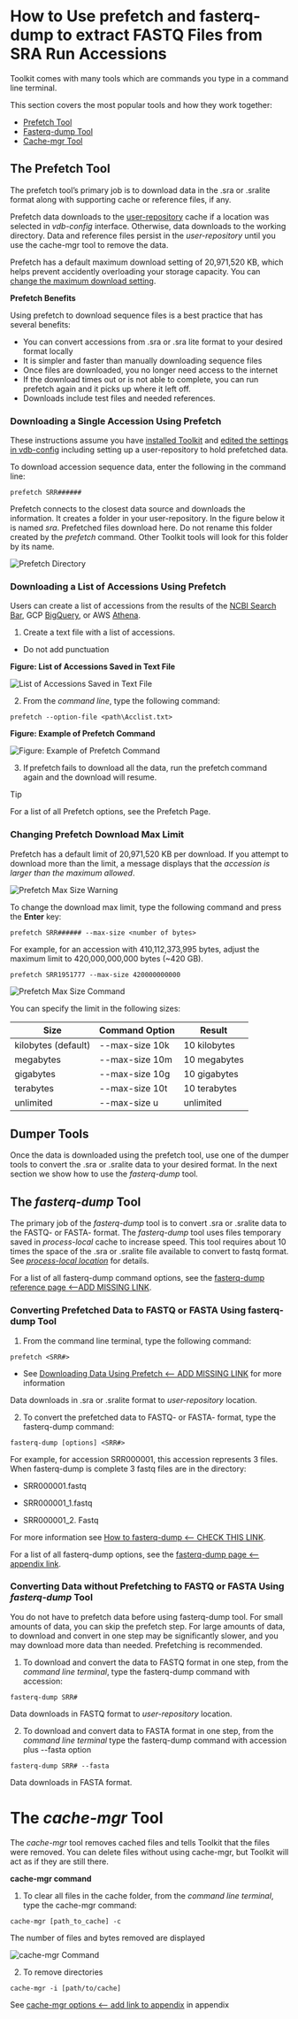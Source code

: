 # How to Use prefetch and fasterq-dump to extract FASTQ Files from SRA Run Accessions

Toolkit comes with many tools which are commands you type in a command line terminal.

This section covers the most popular tools and how they work together:
* [Prefetch Tool](#the-prefetch-tool)
* [Fasterq-dump Tool](#the-fasterq-dump-tool)    
* [Cache-mgr Tool](#the-cache-mgr-tool)
  
## The Prefetch Tool

The prefetch tool’s primary job is to download data in the .sra or .sralite format along with supporting cache or reference files, if any. 

Prefetch data downloads to the [user-repository](03.-Review-and-adjust-Toolkit-Settings.html) cache if a location was selected in _vdb-config_ interface. Otherwise, data downloads to the working directory. Data and reference files persist in the _user-repository_ until you use the cache-mgr tool to remove the data. 

Prefetch has a default maximum download setting of 20,971,520 KB, which helps prevent accidently overloading your storage capacity. You can [change the maximum download setting](03.-Review-and-adjust-Toolkit-Settings.html).

**Prefetch Benefits**

Using prefetch to download sequence files is a best practice that has several benefits:
* You can convert accessions from .sra or .sra lite format to your desired format locally
* It is simpler and faster than manually downloading sequence files
* Once files are downloaded, you no longer need access to the internet
* If the download times out or is not able to complete, you can run prefetch again and it picks up where it left off.
* Downloads include test files and needed references.

### Downloading a Single Accession Using Prefetch

These instructions assume you have [installed Toolkit](/01.-Downloading-SRA-Toolkit.md) and [edited the settings in vdb-config](/03.-Review-and-adjust-Toolkit-Settings.html) including setting up a user-repository to hold prefetched data.

To download accession sequence data, enter the following in the command line:

`prefetch SRR######`

Prefetch connects to the closest data source and downloads the information. It creates a folder in your user-repository. In the figure below it is named _sra_. Prefetched files download here. Do not rename this folder created by the _prefetch_ command. Other Toolkit tools will look for this folder by its name.

![Prefetch Directory](/images/05/prefect-dir.png)

### Downloading a List of Accessions Using Prefetch 

Users can create a list of accessions from the results of the [NCBI Search Bar](https://www.ncbi.nlm.nih.gov/sra/docs/srasearch/), GCP [BigQuery](https://www.ncbi.nlm.nih.gov/sra/docs/sra-bigquery-examples/), or AWS [Athena](https://www.ncbi.nlm.nih.gov/sra/docs/sra-athena-examples/). 

1. Create a text file with a list of accessions. 

  - Do not add punctuation

**Figure: List of Accessions Saved in Text File**

![List of Accessions Saved in Text File](images/05/accession_list-txt.png)

2. From the _command line_, type the following command: 

 `prefetch --option-file <path\Acclist.txt>`

**Figure: Example of Prefetch Command**

![Figure: Example of Prefetch Command](images/05/prefetch-command.png)

3. If prefetch fails to download all the data, run the prefetch command again and the download will resume.  

> [!TIP]
> For a list of all Prefetch options, see the Prefetch Page.

### Changing Prefetch Download Max Limit 

Prefetch has a default limit of 20,971,520 KB per download. If you attempt to download more than the limit, a message displays that the _accession is larger than the maximum allowed_.

![Prefetch Max Size Warning](images/05/prefetch-warning.png)

To change the download max limit, type the following command and press the **Enter** key: 

`prefetch SRR###### --max-size <number of bytes>`

  For example, for an accession with 410,112,373,995 bytes, adjust the maximum limit to 420,000,000,000 bytes (~420 GB). 

  `prefetch SRR1951777 --max-size 420000000000`  

  ![Prefetch Max Size Command](images/05/prefetch-max-size.png)

  You can specify the limit in the following sizes:

  | Size | Command Option | Result |
  | --- | --- | --- |
  | kilobytes (default) | --max-size 10k |  10 kilobytes |
  | megabytes | --max-size 10m | 10 megabytes  |
  | gigabytes  | --max-size 10g   |  10 gigabytes |
  | terabytes | --max-size 10t  | 10 terabytes |
  | unlimited | --max-size u |  unlimited |

  ## Dumper Tools 
  
Once the data is downloaded using the prefetch tool, use one of the dumper tools to convert the .sra or .sralite data to your desired format. In the next section we show how to use the _fasterq-dump_ tool.



## The _fasterq-dump_ Tool 

The primary job of the _fasterq-dump_ tool is to convert .sra or .sralite data to the FASTQ- or FASTA- format. The _fasterq-dump_ tool uses files temporary saved in _process-local_ cache to increase speed. This tool requires about 10 times the space of the .sra or .sralite file available to convert to fastq format. See [_process-local location_](Review-and-Adjust-Toolkit-Settings.md) for details. 

For a list of all fasterq-dump command options, see the [fasterq-dump reference page <--ADD MISSING LINK](page.html). 

### Converting Prefetched Data to FASTQ or FASTA Using fasterq-dump Tool 

1. From the command line terminal, type the following command: 

`prefetch <SRR#>`

  - See [Downloading Data Using Prefetch <-- ADD MISSING LINK](page.html) for more information 

Data downloads in .sra or .sralite format to _user-repository_ location. 

2. To convert the prefetched data to FASTQ- or FASTA- format, type the fasterq-dump command: 

`fasterq-dump [options] <SRR#>`

For example, for accession SRR000001, this accession represents 3 files. When fasterq-dump is complete 3 fastq files are in the directory: 

* SRR000001.fastq 

* SRR000001_1.fastq 

* SRR000001_2. Fastq 

For more information see [How to fasterq-dump <-- CHECK THIS LINK](https://github.com/ncbi/sra-tools/wiki/HowTo:-fasterq-dump). 

For a list of all fasterq-dump options, see the [fasterq-dump page <-- appendix link](page.html). 

### Converting Data without Prefetching to FASTQ or FASTA Using _fasterq-dump_ Tool 

You do not have to prefetch data before using fasterq-dump tool. For small amounts of data, you can skip the prefetch step. For large amounts of data, to download and convert in one step may be significantly slower, and you may download more data than needed. Prefetching is recommended. 

1. To download and convert the data to FASTQ format in one step, from the _command line terminal_, type the fasterq-dump command with accession: 

`fasterq-dump SRR#` 

Data downloads in FASTQ format to _user-repository_ location. 

2. To download and convert data to FASTA format in one step, from the _command line terminal_ type the fasterq-dump command with accession plus --fasta option 

`fasterq-dump SRR# --fasta`

Data downloads in FASTA format. 

# The _cache-mgr_ Tool 

The _cache-mgr_ tool removes cached files and tells Toolkit that the files were removed. You can delete files without using cache-mgr, but Toolkit will act as if they are still there.  

**cache-mgr command**

1. To clear all files in the cache folder, from the _command line terminal_, type the cache-mgr command: 

`cache-mgr [path_to_cache] -c`    

The number of files and bytes removed are displayed 

![_cache-mgr_ Command](images/05/cache-mgr-command.png)

2. To remove directories 

`cache-mgr -i [path/to/cache]`  

See [cache-mgr options <-- add link to appendix](page.html) in appendix 





